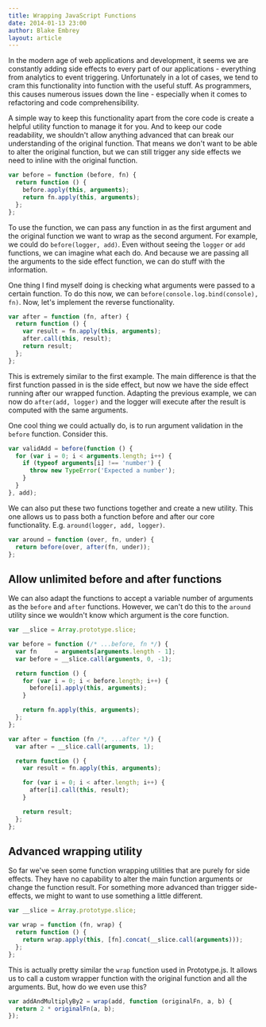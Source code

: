 ```yaml
---
title: Wrapping JavaScript Functions
date: 2014-01-13 23:00
author: Blake Embrey
layout: article
---
```


In the modern age of web applications and development, it seems we are constantly adding side effects to every part of our applications - everything from analytics to event triggering. Unfortunately in a lot of cases, we tend to cram this functionality into function with the useful stuff. As programmers, this causes numerous issues down the line - especially when it comes to refactoring and code comprehensibility.

A simple way to keep this functionality apart from the core code is create a helpful utility function to manage it for you. And to keep our code readability, we shouldn't allow anything advanced that can break our understanding of the original function. That means we don't want to be able to alter the original function, but we can still trigger any side effects we need to inline with the original function.

```javascript
var before = function (before, fn) {
  return function () {
    before.apply(this, arguments);
    return fn.apply(this, arguments);
  };
};
```

To use the function, we can pass any function in as the first argument and the original function we want to wrap as the second argument. For example, we could do `before(logger, add)`. Even without seeing the `logger` or `add` functions, we can imagine what each do. And because we are passing all the arguments to the side effect function, we can do stuff with the information.

One thing I find myself doing is checking what arguments were passed to a certain function. To do this now, we can `before(console.log.bind(console), fn)`. Now, let's implement the reverse functionality.

```javascript
var after = function (fn, after) {
  return function () {
    var result = fn.apply(this, arguments);
    after.call(this, result);
    return result;
  };
};
```

This is extremely similar to the first example. The main difference is that the first function passed in is the side effect, but now we have the side effect running after our wrapped function. Adapting the previous example, we can now do `after(add, logger)` and the logger will execute after the result is computed with the same arguments.

One cool thing we could actually do, is to run argument validation in the `before` function. Consider this.

```javascript
var validAdd = before(function () {
  for (var i = 0; i < arguments.length; i++) {
    if (typeof arguments[i] !== 'number') {
      throw new TypeError('Expected a number');
    }
  }
}, add);
```

We can also put these two functions together and create a new utility. This one allows us to pass both a function before and after our core functionality. E.g. `around(logger, add, logger)`.

```javascript
var around = function (over, fn, under) {
  return before(over, after(fn, under));
};
```

## Allow unlimited before and after functions

We can also adapt the functions to accept a variable number of arguments as the `before` and `after` functions. However, we can't do this to the `around` utility since we wouldn't know which argument is the core function.

```javascript
var __slice = Array.prototype.slice;

var before = function (/* ...before, fn */) {
  var fn     = arguments[arguments.length - 1];
  var before = __slice.call(arguments, 0, -1);

  return function () {
    for (var i = 0; i < before.length; i++) {
      before[i].apply(this, arguments);
    }

    return fn.apply(this, arguments);
  };
};

var after = function (fn /*, ...after */) {
  var after = __slice.call(arguments, 1);

  return function () {
    var result = fn.apply(this, arguments);

    for (var i = 0; i < after.length; i++) {
      after[i].call(this, result);
    }

    return result;
  };
};
```

## Advanced wrapping utility

So far we've seen some function wrapping utilities that are purely for side effects. They have no capability to alter the main function arguments or change the function result. For something more advanced than trigger side-effects, we might to want to use something a little different.

```javascript
var __slice = Array.prototype.slice;

var wrap = function (fn, wrap) {
  return function () {
    return wrap.apply(this, [fn].concat(__slice.call(arguments)));
  };
};
```

This is actually pretty similar the `wrap` function used in Prototype.js. It allows us to call a custom wrapper function with the original function and all the arguments. But, how do we even use this?

```javascript
var addAndMultiplyBy2 = wrap(add, function (originalFn, a, b) {
  return 2 * originalFn(a, b);
});
```
